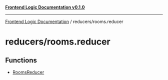 [**Frontend Logic Documentation v0.1.0**](../../README.md)

***

[Frontend Logic Documentation](../../modules.md) / reducers/rooms.reducer

# reducers/rooms.reducer

## Functions

- [RoomsReducer](functions/RoomsReducer.md)

